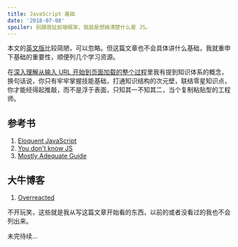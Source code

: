 ```yaml
---
title: JavaScript 基础
date: '2018-07-08'
spoiler: 别跟我扯前端框架，我就是想搞清楚什么是 JS。
---
```


本文的[英文版](/js-basics)比较简陋，可以忽略。但这篇文章也不会具体讲什么基础，我就重申下基础的重要性，顺便列几个学习资源。

在[深入理解从输入 URL 开始到页面加载的整个过程](/zh-hans/what-happens-when)里我有提到知识体系的概念，换句话说，你只有牢牢掌握技能基础，打通知识结构的次元壁，联结零星知识点，你才能经得起推敲，而不是浮于表面，只知其一不知其二，当个复制粘贴型的工程师。

## 参考书

1. [Eloquent JavaScript](https://eloquentjavascript.net/index.html)
2. [You don't know JS](https://github.com/getify/You-Dont-Know-JS)
3. [Mostly Adequate Guide](https://github.com/MostlyAdequate/mostly-adequate-guide)

## 大牛博客

1. [Overreacted](https://overreacted.io)

不开玩笑，这些就是我从写这篇文章开始看的东西，以前的或者没看过的我也不会列出来。

未完待续...